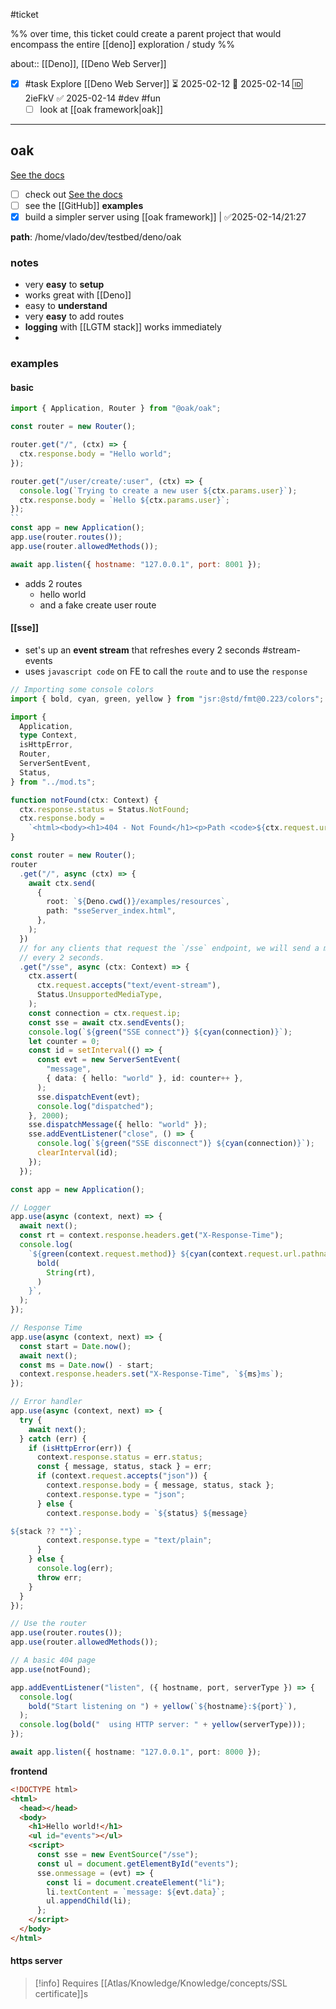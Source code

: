 #ticket 

%% over time, this ticket could create a parent project that would encompass the entire [[deno]] exploration / study %%

about:: [[Deno]], [[Deno Web Server]]

- [x] #task Explore [[Deno Web Server]] ⏳ 2025-02-12 📅 2025-02-14 🆔 2ieFkV ✅ 2025-02-14 #dev #fun
	- [ ]  look at [[oak framework|oak]]
___
## oak
[See the docs](https://jsr.io/@oak/oak/doc)
- [ ] check out [See the docs](https://jsr.io/@oak/oak/doc)
- [ ] see the [[GitHub]] **examples**
- [x] build a simpler server using [[oak framework]] |  ✅2025-02-14/21:27 

**path**: /home/vlado/dev/testbed/deno/oak
### notes
- very **easy** to **setup**
- works great with [[Deno]]
- easy to **understand**
- very **easy** to add routes
- **logging** with [[LGTM stack]] works immediately
- 
### examples

#### **basic**
```js
import { Application, Router } from "@oak/oak";

const router = new Router();

router.get("/", (ctx) => {
  ctx.response.body = "Hello world";
});

router.get("/user/create/:user", (ctx) => {
  console.log(`Trying to create a new user ${ctx.params.user}`);
  ctx.response.body = `Hello ${ctx.params.user}`;
});
``
const app = new Application();
app.use(router.routes());
app.use(router.allowedMethods());

await app.listen({ hostname: "127.0.0.1", port: 8001 });
```
- adds 2 routes
	- hello world
	- and a fake create user route
#### [[sse]]
- set's up an **event stream** that refreshes every 2 seconds #stream-events
- uses `javascript code` on FE to call the `route` and to use the `response`

```ts
// Importing some console colors
import { bold, cyan, green, yellow } from "jsr:@std/fmt@0.223/colors";

import {
  Application,
  type Context,
  isHttpError,
  Router,
  ServerSentEvent,
  Status,
} from "../mod.ts";

function notFound(ctx: Context) {
  ctx.response.status = Status.NotFound;
  ctx.response.body =
    `<html><body><h1>404 - Not Found</h1><p>Path <code>${ctx.request.url}</code> not found.`;
}

const router = new Router();
router
  .get("/", async (ctx) => {
    await ctx.send(
      {
        root: `${Deno.cwd()}/examples/resources`,
        path: "sseServer_index.html",
      },
    );
  })
  // for any clients that request the `/sse` endpoint, we will send a message
  // every 2 seconds.
  .get("/sse", async (ctx: Context) => {
    ctx.assert(
      ctx.request.accepts("text/event-stream"),
      Status.UnsupportedMediaType,
    );
    const connection = ctx.request.ip;
    const sse = await ctx.sendEvents();
    console.log(`${green("SSE connect")} ${cyan(connection)}`);
    let counter = 0;
    const id = setInterval(() => {
      const evt = new ServerSentEvent(
        "message",
        { data: { hello: "world" }, id: counter++ },
      );
      sse.dispatchEvent(evt);
      console.log("dispatched");
    }, 2000);
    sse.dispatchMessage({ hello: "world" });
    sse.addEventListener("close", () => {
      console.log(`${green("SSE disconnect")} ${cyan(connection)}`);
      clearInterval(id);
    });
  });

const app = new Application();

// Logger
app.use(async (context, next) => {
  await next();
  const rt = context.response.headers.get("X-Response-Time");
  console.log(
    `${green(context.request.method)} ${cyan(context.request.url.pathname)} - ${
      bold(
        String(rt),
      )
    }`,
  );
});

// Response Time
app.use(async (context, next) => {
  const start = Date.now();
  await next();
  const ms = Date.now() - start;
  context.response.headers.set("X-Response-Time", `${ms}ms`);
});

// Error handler
app.use(async (context, next) => {
  try {
    await next();
  } catch (err) {
    if (isHttpError(err)) {
      context.response.status = err.status;
      const { message, status, stack } = err;
      if (context.request.accepts("json")) {
        context.response.body = { message, status, stack };
        context.response.type = "json";
      } else {
        context.response.body = `${status} ${message}

${stack ?? ""}`;
        context.response.type = "text/plain";
      }
    } else {
      console.log(err);
      throw err;
    }
  }
});

// Use the router
app.use(router.routes());
app.use(router.allowedMethods());

// A basic 404 page
app.use(notFound);

app.addEventListener("listen", ({ hostname, port, serverType }) => {
  console.log(
    bold("Start listening on ") + yellow(`${hostname}:${port}`),
  );
  console.log(bold("  using HTTP server: " + yellow(serverType)));
});

await app.listen({ hostname: "127.0.0.1", port: 8000 });
```

**frontend**
```html
<!DOCTYPE html>
<html>
  <head></head>
  <body>
    <h1>Hello world!</h1>
    <ul id="events"></ul>
    <script>
      const sse = new EventSource("/sse");
      const ul = document.getElementById("events");
      sse.onmessage = (evt) => {
        const li = document.createElement("li");
        li.textContent = `message: ${evt.data}`;
        ul.appendChild(li);
      };
    </script>
  </body>
</html>
```

#### https server
> [!info]
> Requires [[Atlas/Knowledge/Knowledge/concepts/SSL certificate]]s

